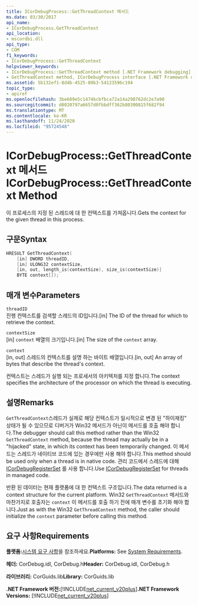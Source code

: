```yaml
---
title: ICorDebugProcess::GetThreadContext 메서드
ms.date: 03/30/2017
api_name:
- ICorDebugProcess.GetThreadContext
api_location:
- mscordbi.dll
api_type:
- COM
f1_keywords:
- ICorDebugProcess::GetThreadContext
helpviewer_keywords:
- ICorDebugProcess::GetThreadContext method [.NET Framework debugging]
- GetThreadContext method, ICorDebugProcess interface [.NET Framework debugging]
ms.assetid: 5b132ef1-8d4b-4525-89b3-54123596c194
topic_type:
- apiref
ms.openlocfilehash: 3be689e5c1474bcbfbca72a14a298762dc2e7a90
ms.sourcegitcommit: d8020797a6657d0fbbdff362b80300815f682f94
ms.translationtype: MT
ms.contentlocale: ko-KR
ms.lasthandoff: 11/24/2020
ms.locfileid: "95724548"
---
```

# <a name="icordebugprocessgetthreadcontext-method"></a><span data-ttu-id="e5ff7-102">ICorDebugProcess::GetThreadContext 메서드</span><span class="sxs-lookup"><span data-stu-id="e5ff7-102">ICorDebugProcess::GetThreadContext Method</span></span>

<span data-ttu-id="e5ff7-103">이 프로세스의 지정 된 스레드에 대 한 컨텍스트를 가져옵니다.</span><span class="sxs-lookup"><span data-stu-id="e5ff7-103">Gets the context for the given thread in this process.</span></span>  
  
## <a name="syntax"></a><span data-ttu-id="e5ff7-104">구문</span><span class="sxs-lookup"><span data-stu-id="e5ff7-104">Syntax</span></span>  
  
```cpp  
HRESULT GetThreadContext(  
    [in] DWORD threadID,  
    [in] ULONG32 contextSize,  
    [in, out, length_is(contextSize), size_is(contextSize)]  
    BYTE context[]);  
```  
  
## <a name="parameters"></a><span data-ttu-id="e5ff7-105">매개 변수</span><span class="sxs-lookup"><span data-stu-id="e5ff7-105">Parameters</span></span>  

 `threadID`  
 <span data-ttu-id="e5ff7-106">진행 컨텍스트를 검색할 스레드의 ID입니다.</span><span class="sxs-lookup"><span data-stu-id="e5ff7-106">[in] The ID of the thread for which to retrieve the context.</span></span>  
  
 `contextSize`  
 <span data-ttu-id="e5ff7-107">[in] `context` 배열의 크기입니다.</span><span class="sxs-lookup"><span data-stu-id="e5ff7-107">[in] The size of the `context` array.</span></span>  
  
 `context`  
 <span data-ttu-id="e5ff7-108">[in, out] 스레드의 컨텍스트를 설명 하는 바이트 배열입니다.</span><span class="sxs-lookup"><span data-stu-id="e5ff7-108">[in, out] An array of bytes that describe the thread's context.</span></span>  
  
 <span data-ttu-id="e5ff7-109">컨텍스트는 스레드가 실행 되는 프로세서의 아키텍처를 지정 합니다.</span><span class="sxs-lookup"><span data-stu-id="e5ff7-109">The context specifies the architecture of the processor on which the thread is executing.</span></span>  
  
## <a name="remarks"></a><span data-ttu-id="e5ff7-110">설명</span><span class="sxs-lookup"><span data-stu-id="e5ff7-110">Remarks</span></span>  

 <span data-ttu-id="e5ff7-111">`GetThreadContext`스레드가 실제로 해당 컨텍스트가 일시적으로 변경 된 "하이재킹" 상태가 될 수 있으므로 디버거가 Win32 메서드가 아닌이 메서드를 호출 해야 합니다.</span><span class="sxs-lookup"><span data-stu-id="e5ff7-111">The debugger should call this method rather than the Win32 `GetThreadContext` method, because the thread may actually be in a "hijacked" state, in which its context has been temporarily changed.</span></span> <span data-ttu-id="e5ff7-112">이 메서드는 스레드가 네이티브 코드에 있는 경우에만 사용 해야 합니다.</span><span class="sxs-lookup"><span data-stu-id="e5ff7-112">This method should be used only when a thread is in native code.</span></span> <span data-ttu-id="e5ff7-113">관리 코드에서 스레드에 대해 [ICorDebugRegisterSet](icordebugregisterset-interface.md) 를 사용 합니다.</span><span class="sxs-lookup"><span data-stu-id="e5ff7-113">Use [ICorDebugRegisterSet](icordebugregisterset-interface.md) for threads in managed code.</span></span>  
  
 <span data-ttu-id="e5ff7-114">반환 된 데이터는 현재 플랫폼에 대 한 컨텍스트 구조입니다.</span><span class="sxs-lookup"><span data-stu-id="e5ff7-114">The data returned is a context structure for the current platform.</span></span> <span data-ttu-id="e5ff7-115">Win32 `GetThreadContext` 메서드와 마찬가지로 호출자는 `context` 이 메서드를 호출 하기 전에 매개 변수를 초기화 해야 합니다.</span><span class="sxs-lookup"><span data-stu-id="e5ff7-115">Just as with the Win32 `GetThreadContext` method, the caller should initialize the `context` parameter before calling this method.</span></span>  
  
## <a name="requirements"></a><span data-ttu-id="e5ff7-116">요구 사항</span><span class="sxs-lookup"><span data-stu-id="e5ff7-116">Requirements</span></span>  

 <span data-ttu-id="e5ff7-117">**플랫폼:**[시스템 요구 사항](../../get-started/system-requirements.md)을 참조하세요.</span><span class="sxs-lookup"><span data-stu-id="e5ff7-117">**Platforms:** See [System Requirements](../../get-started/system-requirements.md).</span></span>  
  
 <span data-ttu-id="e5ff7-118">**헤더:** CorDebug.idl, CorDebug.h</span><span class="sxs-lookup"><span data-stu-id="e5ff7-118">**Header:** CorDebug.idl, CorDebug.h</span></span>  
  
 <span data-ttu-id="e5ff7-119">**라이브러리:** CorGuids.lib</span><span class="sxs-lookup"><span data-stu-id="e5ff7-119">**Library:** CorGuids.lib</span></span>  
  
 <span data-ttu-id="e5ff7-120">**.NET Framework 버전:**[!INCLUDE[net_current_v20plus](../../../../includes/net-current-v20plus-md.md)]</span><span class="sxs-lookup"><span data-stu-id="e5ff7-120">**.NET Framework Versions:** [!INCLUDE[net_current_v20plus](../../../../includes/net-current-v20plus-md.md)]</span></span>
